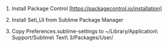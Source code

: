 1.  Install Package Control [https://packagecontrol.io/installation]

2.  Install Seti_UI from Sublime Package Manager

3.  Copy Preferences.sublime-settings
  to ~/Library/Application\ Support/Sublime\ Text\ 3/Packages/User/
